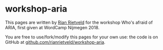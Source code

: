 # workshop-aria

This pages are written by [Rian Rietveld](https://rianrietveld.com) for the workshop Who's afraid of ARIA, first given at WordCamp Nijmegen 2018.

You are free to use/fork/modify this pages for your own use: the code is on GitHub at [github.com/rianrietveld/workshop-aria](https://github.com/rianrietveld/workshop-aria).

